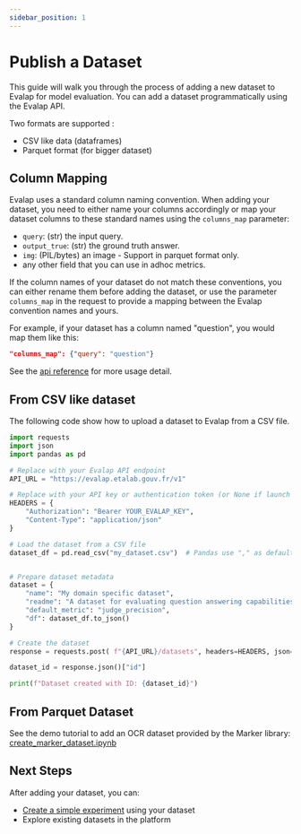 ```yaml
---
sidebar_position: 1
---
```


# Publish a Dataset

This guide will walk you through the process of adding a new dataset to Evalap for model evaluation.
You can add a dataset programmatically using the Evalap API.

Two formats are supported :

- CSV like data (dataframes)
- Parquet format (for bigger dataset)


## Column Mapping


Evalap uses a standard column naming convention. When adding your dataset, you need to either name your columns accordingly or map your dataset columns to these standard names using the `columns_map` parameter:

- `query`: (str) the input query.
- `output_true`: (str) the ground truth answer.
- `img`: (PIL/bytes) an image - Support in parquet format only.
- any other field that you can use in adhoc metrics.


If the column names of your dataset do not match these conventions, you can either rename them before adding the dataset, or use the parameter `columns_map` in the request to provide a mapping between the Evalap convention names and yours.



For example, if your dataset has a column named "question", you would map them like this:

```json
"columns_map": {"query": "question"}
```

See the [api reference](https://evalap.etalab.gouv.fr/redoc#tag/datasets/operation/create_dataset_v1_dataset_post) for more usage detail.


## From CSV like dataset

The following code show how to upload a dataset to Evalap from a CSV file.

```python
import requests
import json
import pandas as pd

# Replace with your Evalap API endpoint
API_URL = "https://evalap.etalab.gouv.fr/v1"

# Replace with your API key or authentication token (or None if launch locally)
HEADERS = {
    "Authorization": "Bearer YOUR_EVALAP_KEY",
    "Content-Type": "application/json"
}

# Load the dataset from a CSV file
dataset_df = pd.read_csv("my_dataset.csv")  # Pandas use "," as default limiter.


# Prepare dataset metadata
dataset = {
    "name": "My domain specific dataset",
    "readme": "A dataset for evaluating question answering capabilities",
    "default_metric": "judge_precision",
    "df": dataset_df.to_json()
}

# Create the dataset
response = requests.post( f"{API_URL}/datasets", headers=HEADERS, json=dataset)

dataset_id = response.json()["id"]

print(f"Dataset created with ID: {dataset_id}")
```


## From Parquet Dataset

See the demo tutorial to add an OCR dataset provided by the Marker library: [create_marker_dataset.ipynb](https://github.com/etalab-ia/evalap/blob/main/notebooks/create_marker_dataset.ipynb)


## Next Steps

After adding your dataset, you can:

- [Create a simple experiment](./create-a-simple-experiment.md) using your dataset
- Explore existing datasets in the platform
